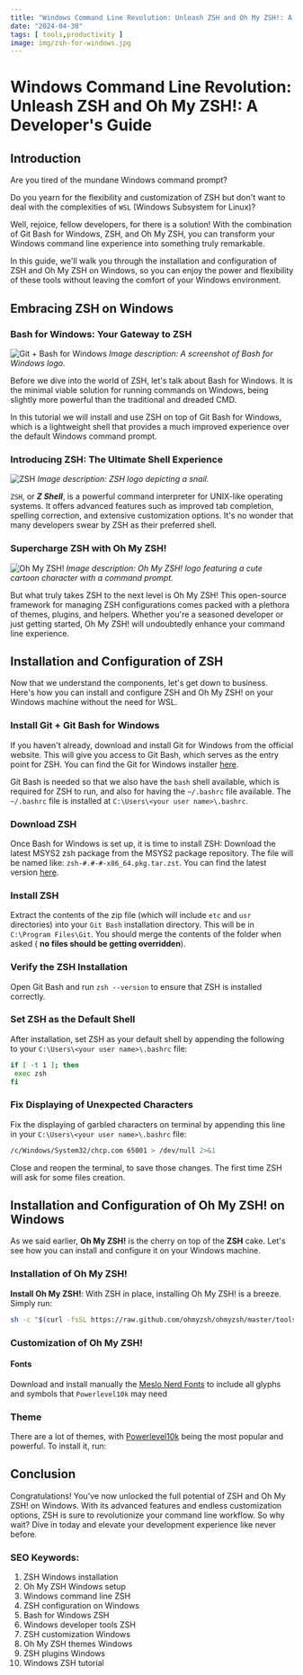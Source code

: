 ```yaml
---
title: "Windows Command Line Revolution: Unleash ZSH and Oh My ZSH!: A Developer's Guide"
date: "2024-04-30"
tags: [ tools,productivity ]
image: img/zsh-for-windows.jpg
---
```


# Windows Command Line Revolution: Unleash ZSH and Oh My ZSH!: A Developer's Guide

## Introduction

Are you tired of the mundane Windows command prompt?

Do you yearn for the flexibility and customization of ZSH but don't
want to deal with the complexities of `WSL` (Windows Subsystem for Linux)?

Well, rejoice, fellow developers, for there is a solution! With the
combination of Git Bash for Windows, ZSH, and Oh My ZSH, you can transform your Windows command line experience into
something truly remarkable.

In this guide, we'll walk you through the installation and configuration of ZSH and Oh My ZSH on Windows, so you can
enjoy the power and flexibility of these tools without leaving the comfort of your Windows environment.

## Embracing ZSH on Windows

### Bash for Windows: Your Gateway to ZSH

![Git + Bash for Windows](bash_for_windows.jpg)
*Image description: A screenshot of Bash for Windows logo.*

Before we dive into the world of ZSH, let's talk about Bash for Windows.
It is the minimal viable solution for running commands on Windows, being slightly more powerful than the traditional and
dreaded CMD.

In this tutorial we will install and use ZSH on top of Git Bash for Windows, which is a lightweight shell that provides
a much improved experience over the default Windows command prompt.

### Introducing ZSH: The Ultimate Shell Experience

![ZSH](zsh_logo.jpg)
*Image description: ZSH logo depicting a snail.*

`ZSH`, or ***Z Shell***, is a powerful command interpreter for UNIX-like operating systems. It offers advanced features
such as
improved tab completion, spelling correction, and extensive customization options. It's no wonder that many developers
swear by ZSH as their preferred shell.

### Supercharge ZSH with Oh My ZSH!

![Oh My ZSH!](oh_my_zsh.jpg)
*Image description: Oh My ZSH! logo featuring a cute cartoon character with a command prompt.*

But what truly takes ZSH to the next level is Oh My ZSH! This open-source framework for managing ZSH configurations
comes packed with a plethora of themes, plugins, and helpers. Whether you're a seasoned developer or just getting
started, Oh My ZSH! will undoubtedly enhance your command line experience.

## Installation and Configuration of ZSH

Now that we understand the components, let's get down to business. Here's how you can install and configure ZSH and Oh
My ZSH! on your Windows machine without the need for WSL.

### Install Git + Git Bash for Windows

If you haven't already, download and install Git for Windows from the
official website. This will give you access to Git Bash, which serves as the entry point for ZSH. You can find the
Git for Windows installer [here](https://git-scm.com/download/win).

Git Bash is needed so that we also have the `bash` shell available, which is required for ZSH to run, and also for
having the `~/.bashrc` file available.
The `~/.bashrc` file is installed at `C:\Users\<your user name>\.bashrc`.

### Download ZSH

Once Bash for Windows is set up, it is time to install ZSH:
Download the latest MSYS2 zsh package from the MSYS2 package repository. The file will be named
like: `zsh-#.#-#-x86_64.pkg.tar.zst`. You can find the latest version [here](https://packages.msys2.org/package/zsh).

### Install ZSH

Extract the contents of the zip file (which will include `etc` and `usr` directories) into your `Git
Bash`
installation directory. This will be in `C:\Program Files\Git`. You should merge the contents of the folder when
asked (
**no files should be getting overridden**).

### Verify the ZSH Installation

Open Git Bash and run `zsh --version` to ensure that ZSH is installed correctly.

### Set ZSH as the Default Shell

After installation, set ZSH as your default shell by appending the following to
your `C:\Users\<your user name>\.bashrc` file:

   ```bash
   if [ -t 1 ]; then
    exec zsh
   fi
   ```

### Fix Displaying of Unexpected Characters

Fix the displaying of garbled characters on terminal by appending this line in
your `C:\Users\<your user name>\.bashrc` file:

   ```bash
   /c/Windows/System32/chcp.com 65001 > /dev/null 2>&1
   ```

Close and reopen the terminal, to save those changes. The first time ZSH will ask for some files creation.

## Installation and Configuration of Oh My ZSH! on Windows

As we said earlier, **Oh My ZSH!** is the cherry on top of the **ZSH** cake. Let's see how you can install and configure
it on your Windows machine.

### Installation of Oh My ZSH!

**Install Oh My ZSH!**: With ZSH in place, installing Oh My ZSH! is a breeze. Simply run:

```bash
sh -c "$(curl -fsSL https://raw.github.com/ohmyzsh/ohmyzsh/master/tools/install.sh)"
```

### Customization of Oh My ZSH!

#### Fonts

Download and install manually
the [Meslo Nerd Fonts](https://github.com/romkatv/powerlevel10k#meslo-nerd-font-patched-for-powerlevel10k) to include
all glyphs and symbols that `Powerlevel10k` may need

### Theme

There are a lot of themes, with [Powerlevel10k](https://github.com/romkatv/powerlevel10k) being the most popular and
powerful. To install it, run:

## Conclusion

Congratulations! You've now unlocked the full potential of ZSH and Oh My ZSH! on Windows. With its advanced features and
endless customization options, ZSH is sure to revolutionize your command line workflow. So why wait? Dive in today and
elevate your development experience like never before.

### SEO Keywords:

1. ZSH Windows installation
2. Oh My ZSH Windows setup
3. Windows command line ZSH
4. ZSH configuration on Windows
5. Bash for Windows ZSH
6. Windows developer tools ZSH
7. ZSH customization Windows
8. Oh My ZSH themes Windows
9. ZSH plugins Windows
10. Windows ZSH tutorial
